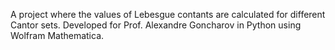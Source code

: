 A project where the values of Lebesgue contants are calculated for different Cantor sets. Developed for Prof. Alexandre Goncharov in Python using Wolfram Mathematica.
